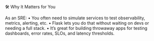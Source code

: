 🛠 Why It Matters for You

As an SRE:
	•	You often need to simulate services to test observability, metrics, alerting, etc.
	•	Flask lets you do that without waiting on devs or needing a full stack.
	•	It’s great for building throwaway apps for testing dashboards, error rates, SLOs, and latency thresholds.